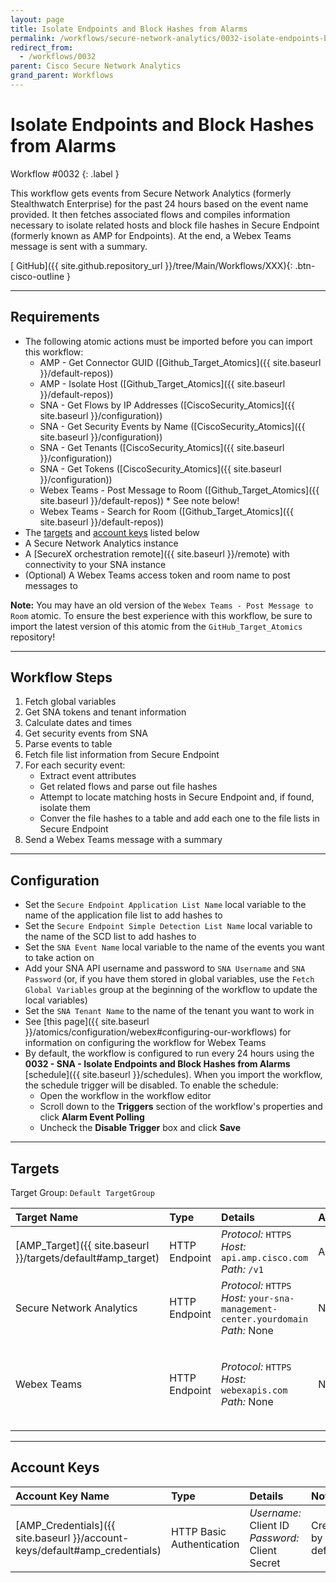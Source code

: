 ```yaml
---
layout: page
title: Isolate Endpoints and Block Hashes from Alarms
permalink: /workflows/secure-network-analytics/0032-isolate-endpoints-block-hashes-from-alarms
redirect_from:
  - /workflows/0032
parent: Cisco Secure Network Analytics
grand_parent: Workflows
---
```


# Isolate Endpoints and Block Hashes from Alarms
<div markdown="1">
Workflow #0032
{: .label }
</div>

This workflow gets events from Secure Network Analytics (formerly Stealthwatch Enterprise) for the past 24 hours based on the event name provided. It then fetches associated flows and compiles information necessary to isolate related hosts and block file hashes in Secure Endpoint (formerly known as AMP for Endpoints). At the end, a Webex Teams message is sent with a summary.

[<i class="fab fa-github mr-1"></i> GitHub]({{ site.github.repository_url }}/tree/Main/Workflows/XXX){: .btn-cisco-outline }

---

## Requirements
* The following atomic actions must be imported before you can import this workflow:
	* AMP - Get Connector GUID ([Github_Target_Atomics]({{ site.baseurl }}/default-repos))
	* AMP - Isolate Host ([Github_Target_Atomics]({{ site.baseurl }}/default-repos))
	* SNA - Get Flows by IP Addresses ([CiscoSecurity_Atomics]({{ site.baseurl }}/configuration))
	* SNA - Get Security Events by Name ([CiscoSecurity_Atomics]({{ site.baseurl }}/configuration))
	* SNA - Get Tenants ([CiscoSecurity_Atomics]({{ site.baseurl }}/configuration))
	* SNA - Get Tokens ([CiscoSecurity_Atomics]({{ site.baseurl }}/configuration))
	* Webex Teams - Post Message to Room ([Github_Target_Atomics]({{ site.baseurl }}/default-repos)) * See note below!
	* Webex Teams - Search for Room ([Github_Target_Atomics]({{ site.baseurl }}/default-repos))
* The [targets](#targets) and [account keys](#account-keys) listed below
* A Secure Network Analytics instance
* A [SecureX orchestration remote]({{ site.baseurl }}/remote) with connectivity to your SNA instance
* (Optional) A Webex Teams access token and room name to post messages to

**Note:** You may have an old version of the `Webex Teams - Post Message to Room` atomic. To ensure the best experience with this workflow, be sure to import the latest version of this atomic from the `GitHub_Target_Atomics` repository!

---

## Workflow Steps
1. Fetch global variables
1. Get SNA tokens and tenant information
1. Calculate dates and times
1. Get security events from SNA
1. Parse events to table
1. Fetch file list information from Secure Endpoint
1. For each security event:
	* Extract event attributes
	* Get related flows and parse out file hashes
	* Attempt to locate matching hosts in Secure Endpoint and, if found, isolate them
	* Conver the file hashes to a table and add each one to the file lists in Secure Endpoint
1. Send a Webex Teams message with a summary

---

## Configuration
* Set the `Secure Endpoint Application List Name` local variable to the name of the application file list to add hashes to
* Set the `Secure Endpoint Simple Detection List Name` local variable to the name of the SCD list to add hashes to
* Set the `SNA Event Name` local variable to the name of the events you want to take action on
* Add your SNA API username and password to `SNA Username` and `SNA Password` (or, if you have them stored in global variables, use the `Fetch Global Variables` group at the beginning of the workflow to update the local variables)
* Set the `SNA Tenant Name` to the name of the tenant you want to work in
* See [this page]({{ site.baseurl }}/atomics/configuration/webex#configuring-our-workflows) for information on configuring the workflow for Webex Teams
* By default, the workflow is configured to run every 24 hours using the **0032 - SNA - Isolate Endpoints and Block Hashes from Alarms** [schedule]({{ site.baseurl }}/schedules). When you import the workflow, the schedule trigger will be disabled. To enable the schedule:
	* Open the workflow in the workflow editor
	* Scroll down to the **Triggers** section of the workflow's properties and click **Alarm Event Polling**
	* Uncheck the **Disable Trigger** box and click **Save**

---

## Targets
Target Group: `Default TargetGroup`

| Target Name | Type | Details | Account Keys | Notes |
|:------------|:-----|:--------|:-------------|:------|
| [AMP_Target]({{ site.baseurl }}/targets/default#amp_target) | HTTP Endpoint | _Protocol:_ `HTTPS`<br />_Host:_ `api.amp.cisco.com`<br />_Path:_ `/v1` | AMP_Credentials | Created by default |
| Secure Network Analytics | HTTP Endpoint | _Protocol:_ `HTTPS`<br />_Host:_ `your-sna-management-center.yourdomain`<br />_Path:_ None | None | |
| Webex Teams | HTTP Endpoint | _Protocol:_ `HTTPS`<br />_Host:_ `webexapis.com`<br />_Path:_ None | None | Not necessary if Webex Teams activities are removed |

---

## Account Keys

| Account Key Name | Type | Details | Notes |
|:-----------------|:-----|:--------|:------|
| [AMP_Credentials]({{ site.baseurl }}/account-keys/default#amp_credentials) | HTTP Basic Authentication | _Username:_ Client ID<br />_Password:_ Client Secret | Created by default |
